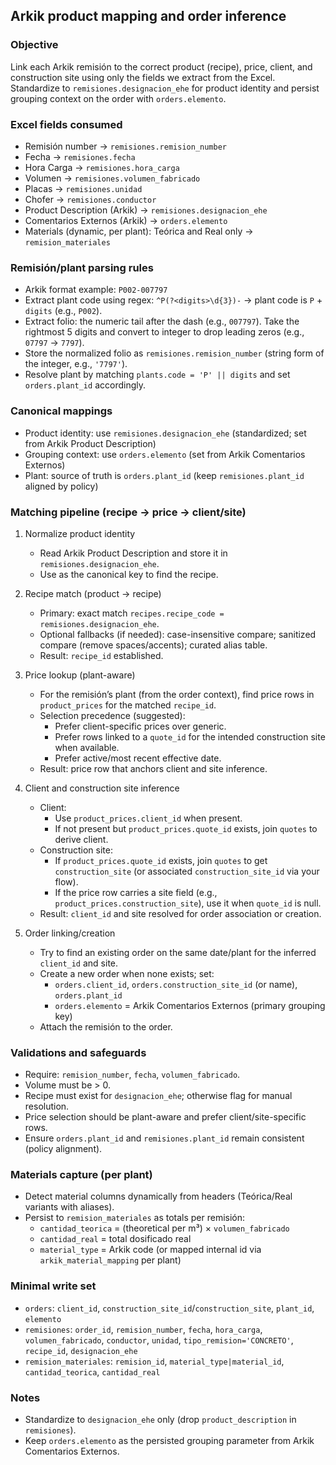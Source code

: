 ## Arkik product mapping and order inference

### Objective
Link each Arkik remisión to the correct product (recipe), price, client, and construction site using only the fields we extract from the Excel. Standardize to `remisiones.designacion_ehe` for product identity and persist grouping context on the order with `orders.elemento`.

### Excel fields consumed
- Remisión number → `remisiones.remision_number`
- Fecha → `remisiones.fecha`
- Hora Carga → `remisiones.hora_carga`
- Volumen → `remisiones.volumen_fabricado`
- Placas → `remisiones.unidad`
- Chofer → `remisiones.conductor`
- Product Description (Arkik) → `remisiones.designacion_ehe`
- Comentarios Externos (Arkik) → `orders.elemento`
- Materials (dynamic, per plant): Teórica and Real only → `remision_materiales`

### Remisión/plant parsing rules
- Arkik format example: `P002-007797`
- Extract plant code using regex: `^P(?<digits>\d{3})-` → plant code is `P` + `digits` (e.g., `P002`).
- Extract folio: the numeric tail after the dash (e.g., `007797`). Take the rightmost 5 digits and convert to integer to drop leading zeros (e.g., `07797` → `7797`).
- Store the normalized folio as `remisiones.remision_number` (string form of the integer, e.g., `'7797'`).
- Resolve plant by matching `plants.code = 'P' || digits` and set `orders.plant_id` accordingly.

### Canonical mappings
- Product identity: use `remisiones.designacion_ehe` (standardized; set from Arkik Product Description)
- Grouping context: use `orders.elemento` (set from Arkik Comentarios Externos)
- Plant: source of truth is `orders.plant_id` (keep `remisiones.plant_id` aligned by policy)

### Matching pipeline (recipe → price → client/site)
1) Normalize product identity
   - Read Arkik Product Description and store it in `remisiones.designacion_ehe`.
   - Use as the canonical key to find the recipe.

2) Recipe match (product → recipe)
   - Primary: exact match `recipes.recipe_code = remisiones.designacion_ehe`.
   - Optional fallbacks (if needed): case-insensitive compare; sanitized compare (remove spaces/accents); curated alias table.
   - Result: `recipe_id` established.

3) Price lookup (plant-aware)
   - For the remisión’s plant (from the order context), find price rows in `product_prices` for the matched `recipe_id`.
   - Selection precedence (suggested):
     - Prefer client-specific prices over generic.
     - Prefer rows linked to a `quote_id` for the intended construction site when available.
     - Prefer active/most recent effective date.
   - Result: price row that anchors client and site inference.

4) Client and construction site inference
   - Client:
     - Use `product_prices.client_id` when present.
     - If not present but `product_prices.quote_id` exists, join `quotes` to derive client.
   - Construction site:
     - If `product_prices.quote_id` exists, join `quotes` to get `construction_site` (or associated `construction_site_id` via your flow).
     - If the price row carries a site field (e.g., `product_prices.construction_site`), use it when `quote_id` is null.
   - Result: `client_id` and site resolved for order association or creation.

5) Order linking/creation
   - Try to find an existing order on the same date/plant for the inferred `client_id` and site.
   - Create a new order when none exists; set:
     - `orders.client_id`, `orders.construction_site_id` (or name), `orders.plant_id`
     - `orders.elemento` = Arkik Comentarios Externos (primary grouping key)
   - Attach the remisión to the order.

### Validations and safeguards
- Require: `remision_number`, `fecha`, `volumen_fabricado`.
- Volume must be > 0.
- Recipe must exist for `designacion_ehe`; otherwise flag for manual resolution.
- Price selection should be plant-aware and prefer client/site-specific rows.
- Ensure `orders.plant_id` and `remisiones.plant_id` remain consistent (policy alignment).

### Materials capture (per plant)
- Detect material columns dynamically from headers (Teórica/Real variants with aliases).
- Persist to `remision_materiales` as totals per remisión:
  - `cantidad_teorica` = (theoretical per m³) × `volumen_fabricado`
  - `cantidad_real` = total dosificado real
  - `material_type` = Arkik code (or mapped internal id via `arkik_material_mapping` per plant)

### Minimal write set
- `orders`: `client_id`, `construction_site_id`/`construction_site`, `plant_id`, `elemento`
- `remisiones`: `order_id`, `remision_number`, `fecha`, `hora_carga`, `volumen_fabricado`, `conductor`, `unidad`, `tipo_remision='CONCRETO'`, `recipe_id`, `designacion_ehe`
- `remision_materiales`: `remision_id`, `material_type|material_id`, `cantidad_teorica`, `cantidad_real`

### Notes
- Standardize to `designacion_ehe` only (drop `product_description` in `remisiones`).
- Keep `orders.elemento` as the persisted grouping parameter from Arkik Comentarios Externos.

